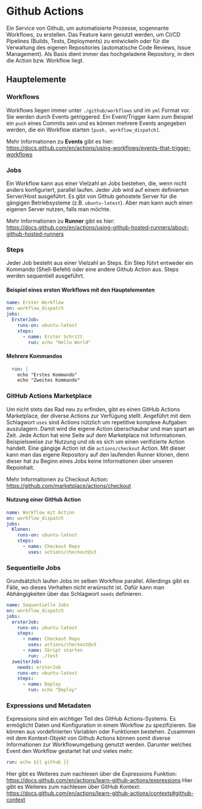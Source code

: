 # Github Actions

Ein Service von Github, um automatisierte Prozesse, sogennante Workflows, zu erstellen. Das Feature kann genutzt werden, um CI/CD Pipelines
(Builds, Tests, Deployments) zu entwickeln oder für die Verwaltung des eigenen Repositories (automatische Code Reviews, Issue Management). Als Basis dient
immer das hochgeladene Repository, in dem die Action bzw. Workflow liegt.

## Hauptelemente

### Workflows
Workflows liegen immer unter `./github/workflows` und im `yml` Format vor. Sie werden durch Events getriggered. Ein Event/Trigger kann zum Beispiel ein `push` eines Commits sein und es können mehrere Events angegeben werden, die ein Workflow starten `[push, workflow_dispatch]`.

Mehr Informationen zu **Events** gibt es hier:
https://docs.github.com/en/actions/using-workflows/events-that-trigger-workflows

### Jobs
Ein Workflow kann aus einer Vielzahl an Jobs bestehen, die, wenn nicht anders konfiguriert, parallel laufen. Jeder Job wird auf einem definierten Server/Host
ausgeführt. Es gibt von Github gehostete Server für die gängigen Betriebsysteme (z.B. `ubuntu-latest`). Aber man kann auch einen eigenen Server nutzen, 
falls man möchte.

Mehr Informationen zu **Runner** gibt es hier: 
https://docs.github.com/en/actions/using-github-hosted-runners/about-github-hosted-runners

### Steps
Jeder Job besteht aus einer Vielzahl an Steps. Ein Step führt entweder ein Kommando (Shell-Befehl) oder eine andere Github Action aus. Steps werden sequentiell
ausgeführt. 

#### Beispiel eines ersten Workflows mit den Hauptelementen
```yml
name: Erster Workflow
on: workflow_dispatch
jobs:
  ErsterJob:
    runs-on: ubuntu-latest
    steps:
      - name: Erster Schritt
        run: echo "Hello World"
```

#### Mehrere Kommandos
```yml
  run: |
    echo "Erstes Kommando"
    echo "Zweites Kommando"
```

### GitHub Actions Marketplace
Um nicht stets das Rad neu zu erfinden, gibt es einen GitHub Actions Marketplace, der diverse Actions zur Verfügung stellt. Angeführt mit dem Schlagwort `uses` sind Actions nützlich um repetitive komplexe Aufgaben auszulagern. Damit wird die eigene Action überschaubar und man spart an Zeit. Jede Action hat eine Seite auf dem Marketplace mit Informationen. Beispielsweise zur Nutzung und ob es sich um einen verifizierte Action handelt. Eine gängige Action ist die `actions/checkout` Action. Mit dieser kann man das eigene Repository auf den laufenden Runner klonen, denn dieser hat zu Beginn eines Jobs keine Informationen über unseren Repoinhalt.

Mehr Informationen zu Checkout Action: https://github.com/marketplace/actions/checkout

#### Nutzung einer GitHub Action
```yml
name: Workflow mit Action
on: workflow_dispatch
jobs:
  Klonen:
    runs-on: ubuntu-latest
    steps:
      - name: Checkout Repo
        uses: actions/checkout@v3
```

### Sequentielle Jobs
Grundsätzlich laufen Jobs im selben Workflow parallel. Allerdings gibt es Fälle, wo dieses Verhalten nicht erwünscht ist. Dafür kann man Abhängigkeiten
über das Schlagwort `needs` definieren.

```yml
name: Sequentielle Jobs
on: workflow_dispatch
jobs:
  ersterJob:
    runs-on: ubuntu-latest
    steps:
      - name: Checkout Repo
        uses: actions/checkout@v3
      - name: Skript starten
        run: ./test
  zweiterJob:
    needs: ersterJob
    runs-on: ubuntu-latest
    steps:
      - name: Deploy
        run: echo "Deploy"
```

### Expressions und Metadaten
Expressions sind ein wichtiger Teil des GitHub Actions-Systems. Es ermöglicht Daten und Konfiguration in einem Workflow zu spezifizieren. Sie können aus vordefinierten Variablen oder Funktionen bestehen. Zusammen mit dem Kontext-Objekt von Github Actions können somit diverse Informationen zur Workflowumgebung genutzt werden. Darunter welches Event den Workflow gestartet hat und vieles mehr. 

```yml
run: echo ${{ github }}
```
Hier gibt es Weiteres zum nachlesen über die Expressions Funktion:
https://docs.github.com/en/actions/learn-github-actions/expressions
Hier gibt es Weiteres zum nachlesen über GitHub Kontext:
https://docs.github.com/en/actions/learn-github-actions/contexts#github-context

